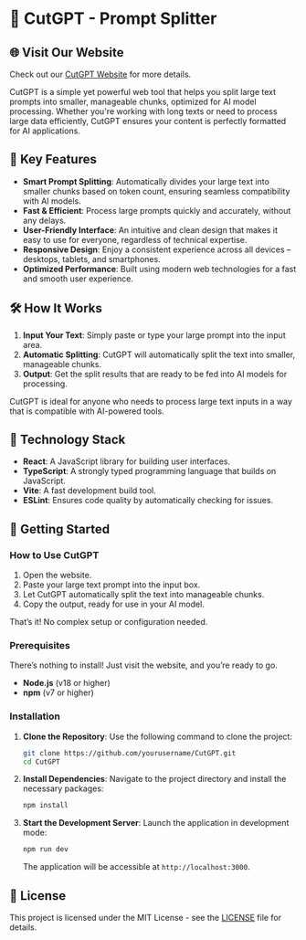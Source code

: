 # 🎉 **CutGPT - Prompt Splitter**

## 🌐 Visit Our Website

Check out our [CutGPT Website](https://cutgpt.xyz/) for more details.

CutGPT is a simple yet powerful web tool that helps you split large text prompts into smaller, manageable chunks, optimized for AI model processing. Whether you're working with long texts or need to process large data efficiently, CutGPT ensures your content is perfectly formatted for AI applications.

## 🚀 **Key Features**

- **Smart Prompt Splitting**: Automatically divides your large text into smaller chunks based on token count, ensuring seamless compatibility with AI models.
- **Fast & Efficient**: Process large prompts quickly and accurately, without any delays.
- **User-Friendly Interface**: An intuitive and clean design that makes it easy to use for everyone, regardless of technical expertise.
- **Responsive Design**: Enjoy a consistent experience across all devices – desktops, tablets, and smartphones.
- **Optimized Performance**: Built using modern web technologies for a fast and smooth user experience.

## 🛠️ **How It Works**

1. **Input Your Text**: Simply paste or type your large prompt into the input area.
2. **Automatic Splitting**: CutGPT will automatically split the text into smaller, manageable chunks.
3. **Output**: Get the split results that are ready to be fed into AI models for processing.

CutGPT is ideal for anyone who needs to process large text inputs in a way that is compatible with AI-powered tools.

## 🧰 **Technology Stack**

- **React**: A JavaScript library for building user interfaces.
- **TypeScript**: A strongly typed programming language that builds on JavaScript.
- **Vite**: A fast development build tool.
- **ESLint**: Ensures code quality by automatically checking for issues.

## 🚀 **Getting Started**

### **How to Use CutGPT**

1. Open the website.
2. Paste your large text prompt into the input box.
3. Let CutGPT automatically split the text into manageable chunks.
4. Copy the output, ready for use in your AI model.

That’s it! No complex setup or configuration needed.

### **Prerequisites**

There’s nothing to install! Just visit the website, and you’re ready to go.

- **Node.js** (v18 or higher)
- **npm** (v7 or higher)

### Installation

1. **Clone the Repository**: Use the following command to clone the project:
   ```bash
   git clone https://github.com/yourusername/CutGPT.git
   cd CutGPT
   ```
2. **Install Dependencies**: Navigate to the project directory and install the necessary packages:
   ```bash
   npm install
   ```
3. **Start the Development Server**: Launch the application in development mode:
   ```bash
   npm run dev
   ```
   The application will be accessible at `http://localhost:3000`.

## 📜 **License**

This project is licensed under the MIT License - see the [LICENSE](LICENSE) file for details.